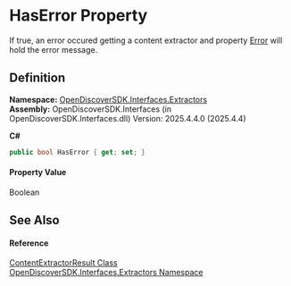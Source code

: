 # HasError Property


If true, an error occured getting a content extractor and property <a href="29f71d1e-5fb6-a3ae-1573-5dc52363f9a1">Error</a> will hold the error message.



## Definition
**Namespace:** <a href="66cb506c-7b83-62d0-4a83-d345a647f76a">OpenDiscoverSDK.Interfaces.Extractors</a>  
**Assembly:** OpenDiscoverSDK.Interfaces (in OpenDiscoverSDK.Interfaces.dll) Version: 2025.4.4.0 (2025.4.4)

**C#**
``` C#
public bool HasError { get; set; }
```



#### Property Value
Boolean

## See Also


#### Reference
<a href="099ca015-0381-74ac-fed4-082901e8f959">ContentExtractorResult Class</a>  
<a href="66cb506c-7b83-62d0-4a83-d345a647f76a">OpenDiscoverSDK.Interfaces.Extractors Namespace</a>  
